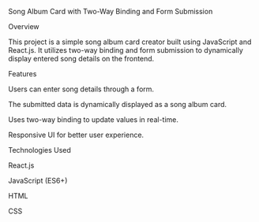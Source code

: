 Song Album Card with Two-Way Binding and Form Submission

Overview

This project is a simple song album card creator built using JavaScript and React.js. It utilizes two-way binding and form submission to dynamically display entered song details on the frontend.

Features

Users can enter song details through a form.

The submitted data is dynamically displayed as a song album card.

Uses two-way binding to update values in real-time.

Responsive UI for better user experience.

Technologies Used

React.js

JavaScript (ES6+)

HTML

CSS
